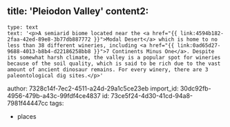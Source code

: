 title: 'Pleiodon Valley'
content2:
  -
    type: text
    text: '<p>A semiarid biome located near the <a href="{{ link:4594b182-2faa-42ed-89e8-3b77db887772 }}">Modal Desert</a> which is home to no less than 38 different wineries, including <a href="{{ link:0ad65d27-9688-4013-b8b4-d22186258bb8 }}">7 Continents Minus One</a>. Despite its somewhat harsh climate, the valley is a popular spot for wineries because of the soil quality, which is said to be rich due to the vast amount of ancient dinosaur remains. For every winery, there are 3 paleontological dig sites.</p>'
author: 7328c14f-7ec2-4511-a24d-29a1c5ce23eb
import_id: 30dc92fb-4956-479b-a43c-99fdf4ce4837
id: 73ce5f24-4d30-41cd-94a8-7981f44447cc
tags:
  - places
